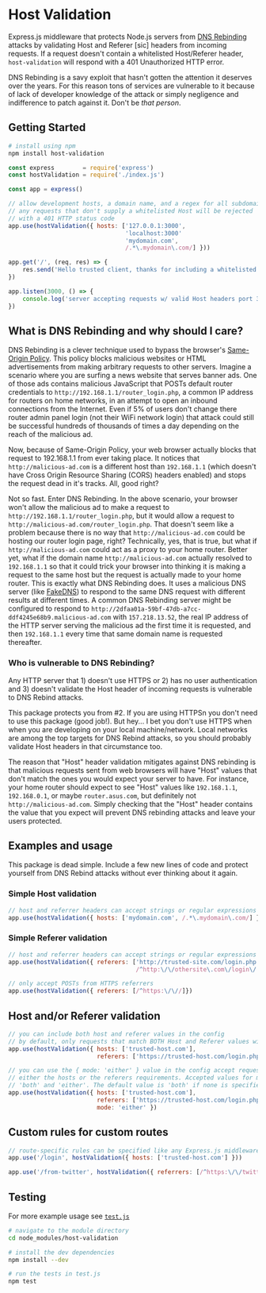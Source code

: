 # Host Validation

Express.js middleware that protects Node.js servers from [DNS Rebinding](https://en.wikipedia.org/wiki/DNS_rebinding) attacks by validating Host and Referer [sic] headers from incoming requests. If a request doesn't contain a whitelisted Host/Referer header, `host-validation` will respond with a 401 Unauthorized HTTP error.

DNS Rebinding is a savy exploit that hasn't gotten the attention it deserves over the years. For this reason tons of services are vulnerable to it because of lack of developer knowledge of the attack or simply negligence and indifference to patch against it. Don't be *that person*.

## Getting Started

```bash
# install using npm
npm install host-validation
```

```javascript
const express        = require('express')
const hostValidation = require('./index.js')

const app = express()

// allow development hosts, a domain name, and a regex for all subdomains
// any requests that don't supply a whitelisted Host will be rejected
// with a 401 HTTP status code
app.use(hostValidation({ hosts: ['127.0.0.1:3000',
                                 'localhost:3000'
                                 'mydomain.com', 
                                 /.*\.mydomain\.com/] }))

app.get('/', (req, res) => {
    res.send('Hello trusted client, thanks for including a whitelisted Host header.')
})

app.listen(3000, () => {
    console.log('server accepting requests w/ valid Host headers port 3000')
})
```

## What is DNS Rebinding and why should I care?

DNS Rebinding is a clever technique used to bypass the browser's [Same-Origin Policy](https://en.wikipedia.org/wiki/Same-origin_policy). This policy blocks malicious websites or HTML advertisements from making arbitrary requests to other servers. Imagine a scenario where you are surfing a news website that serves banner ads. One of those ads contains malicious JavaScript that POSTs default router credentials to `http://192.168.1.1/router_login.php`, a common IP address for routers on home networks, in an attempt to open an inbound connections from the Internet. Even if 5% of users don't change there router admin panel login (not their WiFi network login) that attack could still be successful hundreds of thousands of times a day depending on the reach of the malicious ad.

Now, because of Same-Origin Policy, your web browser actually blocks that request to 192.168.1.1 from ever taking place. It notices that `http://malicious-ad.com` is a different host than `192.168.1.1` (which doesn't have Cross Origin Resource Sharing (CORS) headers enabled) and stops the request dead in it's tracks. All, good right?

Not so fast. Enter DNS Rebinding. In the above scenario, your browser won't allow the malicious ad to make a request to `http://192.168.1.1/router_login.php`, but it would allow a request to `http://malicious-ad.com/router_login.php`. That doesn't seem like a problem because there is no way that `http://malicious-ad.com` could be hosting our router login page, right? Technically, yes, that is true, but what if `http://malicious-ad.com` could act as a proxy to your home router. Better yet, what if the domain name `http://malicious-ad.com` actually resolved to `192.168.1.1` so that it could trick your browser into thinking it is making a request to the same host but the request is actually made to your home router. This is exactly what DNS Rebinding does. It uses a malicious DNS server (like [FakeDNS](https://github.com/Crypt0s/FakeDns)) to respond to the same DNS request with different results at different times. A common DNS Rebinding server might be configured to respond to `http://2dfaa01a-59bf-47db-a7cc-ddf4245e68b9.malicious-ad.com` with `157.218.13.52`, the real IP address of the HTTP server serving the malicious ad the first time it is requested, and then `192.168.1.1` every time that same domain name is requested thereafter. 

### Who is vulnerable to DNS Rebinding?

Any HTTP server that 1) doesn't use HTTPS or 2) has no user authentication and 3) doesn't validate the Host header of incoming requests is vulnerable to DNS Rebind attacks.

This package protects you from #2. If you are using HTTPSn you don't need to use this package (good job!). But hey... I bet you don't use HTTPS when when you are developing on your local machine/network. Local networks are among the top targets for DNS Rebind attacks, so you should probably validate Host headers in that circumstance too.

The reason that "Host" header validation mitigates against DNS rebinding is that malicious requests sent from web browsers will have "Host" values that don't match the ones you would expect your server to have. For instance, your home router should expect to see "Host" values like `192.168.1.1`, `192.168.0.1`, or maybe `router.asus.com`, but definitely not `http://malicious-ad.com`. Simply checking that the "Host" header contains the value that you expect will prevent DNS rebinding attacks and leave your users protected. 

## Examples and usage

This package is dead simple. Include a few new lines of code and protect yourself from DNS Rebind attacks without ever thinking about it again.

### Simple Host validation

```javascript
// host and referrer headers can accept strings or regular expressions
app.use(hostValidation({ hosts: ['mydomain.com', /.*\.mydomain\.com/] }))
```

### Simple Referer validation

```javascript
// host and referrer headers can accept strings or regular expressions
app.use(hostValidation({ referers: ['http://trusted-site.com/login.php', 
                                    /^http:\/\/othersite\.com\/login\/.*/] }))
```

```javascript
// only accept POSTs from HTTPS referrers
app.use(hostValidation({ referers: [/^https:\/\//]})
```

## Host and/or Referer validation

```javascript
// you can include both host and referer values in the config
// by default, only requests that match BOTH Host and Referer values will be allowed
app.use(hostValidation({ hosts: ['trusted-host.com'], 
                         referers: ['https://trusted-host.com/login.php'] })
```

```javascript
// you can use the { mode: 'either' } value in the config accept requests that match
// either the hosts or the referers requirements. Accepted values for mode include 
// 'both' and 'either'. The default value is 'both' if none is specified.  
app.use(hostValidation({ hosts: ['trusted-host.com'], 
                         referers: ['https://trusted-host.com/login.php'],
                         mode: 'either' })
```

## Custom rules for custom routes

```javascript
// route-specific rules can be specified like any Express.js middleware
app.use('/login', hostValidation({ hosts: ['trusted-host.com'] }))

app.use('/from-twitter', hostValidation({ referrers: [/^https:\/\/twitter.com\//] }))
```

## Testing

For more example usage see [`test.js`](test.js)

```bash
# navigate to the module directory
cd node_modules/host-validation

# install the dev dependencies
npm install --dev

# run the tests in test.js
npm test
```